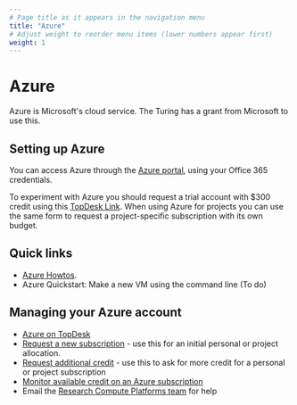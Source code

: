 ```yaml
---
# Page title as it appears in the navigation menu
title: "Azure"
# Adjust weight to reorder menu items (lower numbers appear first)
weight: 1
---
```


# Azure

Azure is Microsoft's cloud service. The Turing has a grant from Microsoft to use this.

## Setting up Azure

You can access Azure through the [Azure portal](https://portal.azure.com), using your Office 365 credentials.

To experiment with Azure you should request a trial account with $300 credit using this [TopDesk Link](https://turingcomplete.topdesk.net/tas/public/ssp/content/serviceflow?unid=ac51b39d8bfc46f9bf41132ef8601b5e&from=7edfe644-ac0d-4895-af98-acd425ee0b19&openedFromService=true). When using Azure for projects you can use the same form to request a project-specific subscription with its own budget.

## Quick links

- [Azure Howtos](https://github.com/alan-turing-institute/howtos/tree/master/azure).
- Azure Quickstart: Make a new VM using the command line (To do)

## Managing your Azure account

- [Azure on TopDesk](https://turingcomplete.topdesk.net/tas/public/ssp/content/detail/service?unid=01cdabaf94d74351a626ab94933751a9)
- [Request a new subscription](https://turingcomplete.topdesk.net/tas/public/ssp/content/serviceflow?unid=5c60fe7e31094c019fad0f49fab638d7) - use this for an initial personal or project allocation.
- [Request additional credit](https://turingcomplete.topdesk.net/tas/public/ssp/content/serviceflow?unid=859fad77c07743f4a978a7f48f73db83) - use this to ask for more credit for a personal or project subscription
- [Monitor available credit on an Azure subscription](https://turingazureusage.azurewebsites.net/)
- Email the [Research Compute Platforms team](mailto:ResearchComputePlatforms@turing.ac.uk) for help
